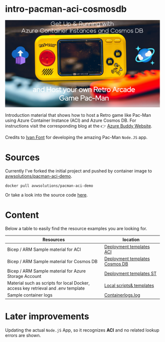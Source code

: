 # intro-pacman-aci-cosmosdb

<img src="https://raw.githubusercontent.com/azure-buddy/intro-pacman-aci-cosmosdb/main/images/featured.png" alt="Blog header">

Introduction material that shows how to host a Retro game like Pac-Man using Azure Container Instance (ACI) and Azure Cosmos DB. For instructions visit the corresponding blog at the :point_right: [Azure Buddy Website](https://azurebuddy.online/tips-tricks/intro-aci-cosmosdb/).

Credits to [Ivan Font](https://github.com/font) for developing the amazing Pac-Man `Node.JS` app.

# Sources

Currently I've forked the initial project and pushed by container image to [avwsolutions/pacman-aci-demo](https://hub.docker.com/r/avwsolutions/pacman-aci-demo).

```
docker pull avwsolutions/pacman-aci-demo
```

Or take a look into the source code [here](app/pacman/).

# Content

Below a table to easily find the resource examples you are looking for.

|   Resources  | location |
| -------- | ------- |
| Bicep / ARM Sample material for ACI | [Deployment templates ACI](arm/deployment-template-aci/)  |
| Bicep / ARM Sample material for Cosmos DB | [Deployment templates  Cosmos DB](arm/deployment-template-cdb/)  |
| Bicep / ARM Sample material for Azure Storage Account | [Deployment templates ST](arm/deployment-template-stg/)  |
| Material such as scripts for local Docker, access key retrieval and .env template  | [Local scripts& templates](local/) |
| Sample container logs | [Containerlogs.log](sample-container-logs/containerlogs.log) |

# Later improvements

Updating the actual `Node.jS` App, so it recognizes **ACI** and no related lookup errors are shown.

